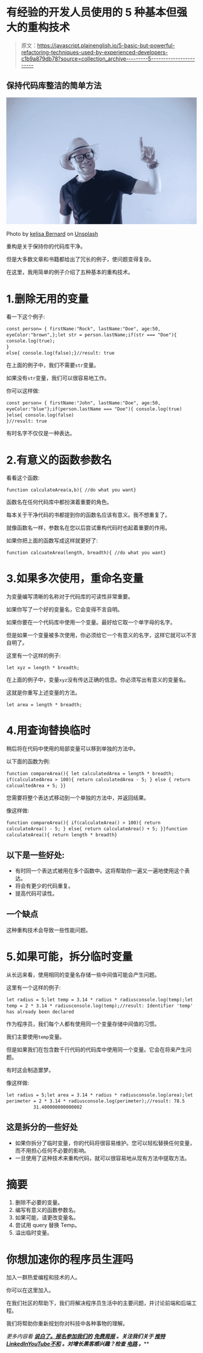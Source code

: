 # 有经验的开发人员使用的 5 种基本但强大的重构技术

> 原文：<https://javascript.plainenglish.io/5-basic-but-powerful-refactoring-techniques-used-by-experienced-developers-c1b9a879db78?source=collection_archive---------5----------------------->

## 保持代码库整洁的简单方法

![](img/323bf890781a5bb45f7612ea8d5a2fd8.png)

Photo by [kelisa Bernard](https://unsplash.com/@kellisa?utm_source=medium&utm_medium=referral) on [Unsplash](https://unsplash.com?utm_source=medium&utm_medium=referral)

重构是关于保持你的代码库干净。

但是大多数文章和书籍都给出了冗长的例子，使问题变得复杂。

在这里，我用简单的例子介绍了五种基本的重构技术。

# 1.删除无用的变量

看一下这个例子:

```
const person= { firstName:"Rock", lastName:"Doe", age:50, eyeColor:"brown",};let str = person.lastName;if(str === "Doe"){ console.log(true);
}
else{ console.log(false);}//result: true
```

在上面的例子中，我们不需要`str`变量。

如果没有`str`变量，我们可以很容易地工作。

你可以这样做:

```
const person= { firstName:"John", lastName:"Doe", age:50, eyeColor:"blue"};if(person.lastName === "Doe"){ console.log(true)
}else{ console.log(false)
}//result: true
```

有时名字不仅仅是一种表达。

# 2.有意义的函数参数名

看看这个函数:

```
function calculateArea(a,b){ //do what you want}
```

函数名在任何代码库中都扮演着重要的角色。

每本关于干净代码的书都提到你的函数名应该有意义。我不想重复了。

就像函数名一样，参数名在您以后尝试重构代码时也起着重要的作用。

如果你把上面的函数写成这样就更好了:

```
function calcuateArea(length, breadth){ //do what you want}
```

# 3.如果多次使用，重命名变量

为变量编写清晰的名称对于代码库的可读性非常重要。

如果你写了一个好的变量名，它会变得不言自明。

如果你要在一个代码库中使用一个变量。最好给它取一个单字母的名字。

但是如果一个变量被多次使用，你必须给它一个有意义的名字，这样它就可以不言自明了。

这里有一个这样的例子:

```
let xyz = length * breadth;
```

在上面的例子中，变量`xyz`没有传达正确的信息。你必须写出有意义的变量名。

这就是你重写上述变量的方法。

```
let area = length * breadth;
```

# 4.用查询替换临时

稍后将在代码中使用的局部变量可以移到单独的方法中。

以下面的函数为例:

```
function compareArea(){ let calculatedArea = length * breadth; if(calculatedArea > 100){ return calculatedArea - 5; } else { return calcualtedArea + 5; }}
```

您需要将整个表达式移动到一个单独的方法中，并返回结果。

像这样做:

```
function compareArea(){ if(calculateArea() > 100){ return calculateArea() - 5; } else{ return calculateArea() + 5; }}function calculateArea(){ return length * breadth}
```

## 以下是一些好处:

*   有时同一个表达式被用在多个函数中。这将帮助你一遍又一遍地使用这个表达。
*   将会有更少的代码重复。
*   提高代码可读性。

## 一个缺点

这种重构技术会导致一些性能问题。

# 5.如果可能，拆分临时变量

从长远来看，使用相同的变量名存储一些中间值可能会产生问题。

这里有一个这样的例子:

```
let radius = 5;let temp = 3.14 * radius * radiusconsole.log(temp);let temp = 2 * 3.14 * radiusconsole.log(temp);//result: Identifier 'temp' has already been declared
```

作为程序员，我们每个人都有使用同一个变量存储中间值的习惯。

我们主要使用`temp`变量。

但是如果我们在包含数千行代码的代码库中使用同一个变量。它会在将来产生问题。

有时这会制造噩梦。

像这样做:

```
let radius = 5;let area = 3.14 * radius * radiusconsole.log(area);let perimeter = 2 * 3.14 * radiusconsole.log(perimeter);//result: 78.5
          31.400000000000002
```

## 这是拆分的一些好处

*   如果你拆分了临时变量，你的代码将很容易维护。您可以轻松替换任何变量，而不用担心任何不必要的影响。
*   一旦使用了这种技术来重构代码，就可以很容易地从现有方法中提取方法。

# 摘要

1.  删除不必要的变量。
2.  编写有意义的函数参数名。
3.  如果可能，请更改变量名。
4.  尝试用 query 替换 Temp。
5.  溢出临时变量。

# 你想加速你的程序员生涯吗

加入一群热爱编程和技术的人。

你可以在这里加入。

在我们社区的帮助下，我们将解决程序员生活中的主要问题，并讨论前端和后端工程。

我们将帮助你重新规划你对科技中各种事物的理解。

*更多内容看* [***说白了。报名参加我们的***](https://plainenglish.io/) **[***免费周报***](http://newsletter.plainenglish.io/) *。关注我们关于* [***推特***](https://twitter.com/inPlainEngHQ)[***LinkedIn***](https://www.linkedin.com/company/inplainenglish/)*[***YouTube***](https://www.youtube.com/channel/UCtipWUghju290NWcn8jhyAw)*[***不和***](https://discord.gg/GtDtUAvyhW) *。对增长黑客感兴趣？检查* [***电路***](https://circuit.ooo/) *。*****